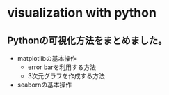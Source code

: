 # visualization with python

## Pythonの可視化方法をまとめました。

- matplotlibの基本操作
  - error barを利用する方法
  - 3次元グラフを作成する方法
- seabornの基本操作
